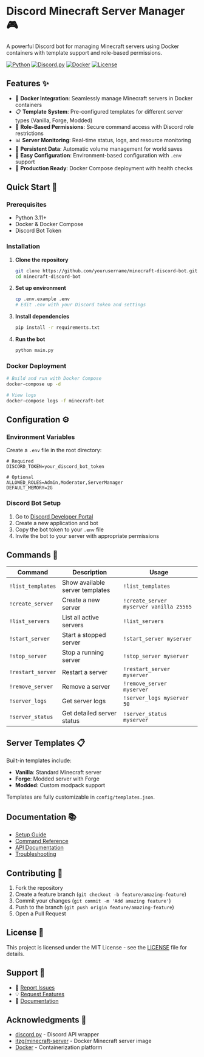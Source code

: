 # Discord Minecraft Server Manager 🎮

A powerful Discord bot for managing Minecraft servers using Docker containers with template support and role-based permissions.

[![Python](https://img.shields.io/badge/Python-3.11+-blue.svg)](https://www.python.org/downloads/)
[![Discord.py](https://img.shields.io/badge/Discord.py-2.3+-blue.svg)](https://discordpy.readthedocs.io/)
[![Docker](https://img.shields.io/badge/Docker-Required-blue.svg)](https://www.docker.com/)
[![License](https://img.shields.io/badge/License-MIT-green.svg)](LICENSE)

## Features ✨

- 🐳 **Docker Integration**: Seamlessly manage Minecraft servers in Docker containers
- 📋 **Template System**: Pre-configured templates for different server types (Vanilla, Forge, Modded)
- 🔐 **Role-Based Permissions**: Secure command access with Discord role restrictions
- 📊 **Server Monitoring**: Real-time status, logs, and resource monitoring
- 💾 **Persistent Data**: Automatic volume management for world saves
- 🔧 **Easy Configuration**: Environment-based configuration with `.env` support
- 🚀 **Production Ready**: Docker Compose deployment with health checks

## Quick Start 🚀

### Prerequisites
- Python 3.11+
- Docker & Docker Compose
- Discord Bot Token

### Installation

1. **Clone the repository**
   ```bash
   git clone https://github.com/yourusername/minecraft-discord-bot.git
   cd minecraft-discord-bot
   ```

2. **Set up environment**
   ```bash
   cp .env.example .env
   # Edit .env with your Discord token and settings
   ```

3. **Install dependencies**
   ```bash
   pip install -r requirements.txt
   ```

4. **Run the bot**
   ```bash
   python main.py
   ```

### Docker Deployment

```bash
# Build and run with Docker Compose
docker-compose up -d

# View logs
docker-compose logs -f minecraft-bot
```

## Configuration ⚙️

### Environment Variables

Create a `.env` file in the root directory:

```env
# Required
DISCORD_TOKEN=your_discord_bot_token

# Optional
ALLOWED_ROLES=Admin,Moderator,ServerManager
DEFAULT_MEMORY=2G
```

### Discord Bot Setup

1. Go to [Discord Developer Portal](https://discord.com/developers/applications)
2. Create a new application and bot
3. Copy the bot token to your `.env` file
4. Invite the bot to your server with appropriate permissions

## Commands 🎯

| Command | Description | Usage |
|---------|-------------|-------|
| `!list_templates` | Show available server templates | `!list_templates` |
| `!create_server` | Create a new server | `!create_server myserver vanilla 25565` |
| `!list_servers` | List all active servers | `!list_servers` |
| `!start_server` | Start a stopped server | `!start_server myserver` |
| `!stop_server` | Stop a running server | `!stop_server myserver` |
| `!restart_server` | Restart a server | `!restart_server myserver` |
| `!remove_server` | Remove a server | `!remove_server myserver` |
| `!server_logs` | Get server logs | `!server_logs myserver 50` |
| `!server_status` | Get detailed server status | `!server_status myserver` |

## Server Templates 📋

Built-in templates include:
- **Vanilla**: Standard Minecraft server
- **Forge**: Modded server with Forge
- **Modded**: Custom modpack support

Templates are fully customizable in `config/templates.json`.

## Documentation 📚

- [Setup Guide](docs/SETUP.md)
- [Command Reference](docs/COMMANDS.md)
- [API Documentation](docs/API.md)
- [Troubleshooting](docs/TROUBLESHOOTING.md)

## Contributing 🤝

1. Fork the repository
2. Create a feature branch (`git checkout -b feature/amazing-feature`)
3. Commit your changes (`git commit -m 'Add amazing feature'`)
4. Push to the branch (`git push origin feature/amazing-feature`)
5. Open a Pull Request

## License 📄

This project is licensed under the MIT License - see the [LICENSE](LICENSE) file for details.

## Support 💬

- 🐛 [Report Issues](https://github.com/yourusername/minecraft-discord-bot/issues)
- 💡 [Request Features](https://github.com/yourusername/minecraft-discord-bot/issues/new?template=feature_request.md)
- 📖 [Documentation](docs/)

## Acknowledgments 🙏

- [discord.py](https://github.com/Rapptz/discord.py) - Discord API wrapper
- [itzg/minecraft-server](https://github.com/itzg/docker-minecraft-server) - Docker Minecraft server image
- [Docker](https://www.docker.com/) - Containerization platform
